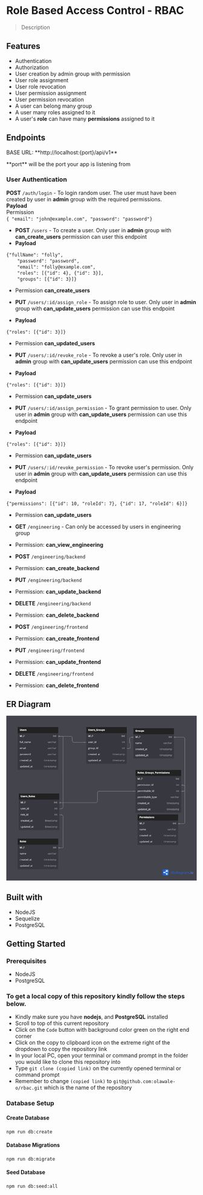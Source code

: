 # Role Based Access Control - RBAC

> Description


## Features
- Authentication
- Authorization
- User creation by admin group with permission
- User role assignment
- User role revocation
- User permission assignment
- User permission revocation
- A user can belong many group
- A user many roles assigned to it
- A user's **role** can have many **permissions** assigned to it

## Endpoints
<p> BASE URL: **http://localhost:{port}/api/v1**</p>
<p>**port** will be the port your app is listening from</p>


### User Authentication
**POST** `/auth/login` - To login random user. The user must have been created by user in **admin** group with the required permissions.<br />
**Payload**<br />
Permission <br />
    ```
    { "email": "john@example.com", "password": "password"}
    ```

- **POST** `/users` - To create a user. Only user in **admin** group with **can_create_users** permission can user this endpoint
- **Payload**
```
{"fullName": "folly",
    "password": "password",
    "email": "folly@example.com",
    "roles": [{"id": 4}, {"id": 3}],
    "groups": [{"id": 3}]}
```
- Permission **can_create_users**


- **PUT** `/users/:id/assign_role` - To assign role to user. Only user in **admin** group with **can_update_users** permission can use this endpoint
- **Payload**
```
{"roles": [{"id": 3}]}
```
- Permission **can_updated_users**

- **PUT** `/users/:id/revoke_role` - To revoke a user's role. Only user in **admin** group with **can_update_users** permission can use this endpoint
- **Payload**
```
{"roles": [{"id": 3}]}
```
- Permission **can_update_users**

- **PUT** `/users/:id/assign_permission` - To grant permission to user. Only user in **admin** group with **can_update_users** permission can use this endpoint
- **Payload**
```
{"roles": [{"id": 3}]}
```
- Permission **can_update_users**


- **PUT** `/users/:id/revoke_permission` - To revoke user's permission. Only user in **admin** group with **can_update_users** permission can use this endpoint
- **Payload**
```
{"permissions": [{"id": 10, "roleId": 7}, {"id": 17, "roleId": 6}]}
```
- Permission **can_update_users**

- **GET** `/engineering` - Can only be accessed by users in engineering group
- Permission: **can_view_engineering**

- **POST** `/engineering/backend`
- Permission: **can_create_backend**

- **PUT** `/engineering/backend`
- Permission: **can_update_backend**

- **DELETE** `/engineering/backend`
- Permission: **can_delete_backend**

- **POST** `/engineering/frontend`
- Permission: **can_create_frontend**

- **PUT** `/engineering/frontend`
- Permission: **can_update_frontend**

- **DELETE** `/engineering/frontend`
- Permission: **can_delete_frontend**



## ER Diagram
![schema](https://github.com/olawale-o/rbac/blob/main/assets/rbac.png?raw=true")

## Built with
- NodeJS
- Sequelize
- PostgreSQL

## Getting Started

### Prerequisites

- NodeJS
- PostgreSQL

### To get a local copy of this repository kindly follow the steps below.

- Kindly make sure you have **nodejs**, and **PostgreSQL** installed
- Scroll to top of this current repository
- Click on the `Code` button with background color green on the right end corner
- Click on the copy to clipboard icon on the extreme right of the dropdown to copy the repository link
- In your local PC, open your terminal or command prompt in the folder you would like to clone this repository into
- Type `git clone (copied link)` on the currently opened terminal or command prompt
- Remember to change `(copied link)` to `git@github.com:olawale-o/rbac.git` which is the name of the repository

### Database Setup

#### Create Database
`npm run db:create`

#### Database Migrations
`npm run db:migrate`

#### Seed Database
`npm run db:seed:all`
